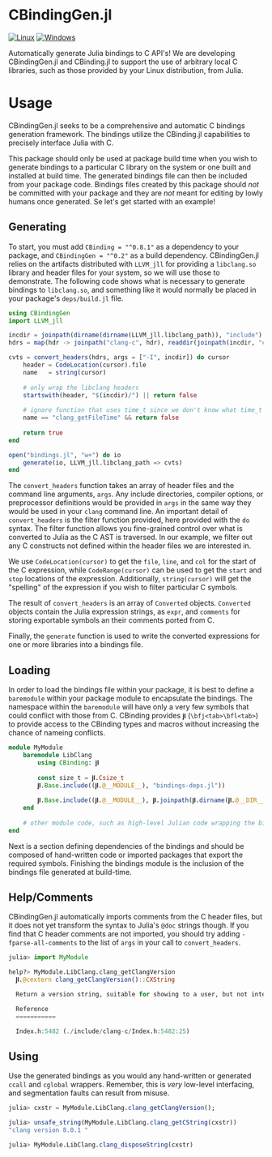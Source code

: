 # CBindingGen.jl

[![Linux](https://travis-ci.com/analytech-solutions/CBindingGen.jl.svg?branch=master)](https://travis-ci.com/analytech-solutions/CBindingGen.jl) [![Windows](https://ci.appveyor.com/api/projects/status/lsudopndgam8cra7/branch/master?svg=true)](https://ci.appveyor.com/project/krrutkow/cbindinggen-jl/branch/master)

Automatically generate Julia bindings to C API's!
We are developing CBindingGen.jl and CBinding.jl to support the use of arbitrary local C libraries, such as those provided by your Linux distribution, from Julia.


# Usage

CBindingGen.jl seeks to be a comprehensive and automatic C bindings generation framework.
The bindings utilize the CBinding.jl capabilities to precisely interface Julia with C.

This package should only be used at package build time when you wish to generate bindings to a particular C library on the system or one built and installed at build time.
The generated bindings file can then be included from your package code.
Bindings files created by this package should _not_ be committed with your package and they are _not_ meant for editing by lowly humans once generated.
Se let's get started with an example!


## Generating

To start, you must add `CBinding = "^0.8.1"` as a dependency to your package, and `CBindingGen = "^0.2"` as a build dependency.
CBindingGen.jl relies on the artifacts distributed with `LLVM_jll` for providing a `libclang.so` library and header files for your system, so we will use those to demonstrate.
The following code shows what is necessary to generate bindings to `libclang.so`, and something like it would normally be placed in your package's `deps/build.jl` file.

```julia
using CBindingGen
import LLVM_jll

incdir = joinpath(dirname(dirname(LLVM_jll.libclang_path)), "include")
hdrs = map(hdr -> joinpath("clang-c", hdr), readdir(joinpath(incdir, "clang-c")))

cvts = convert_headers(hdrs, args = ["-I", incdir]) do cursor
	header = CodeLocation(cursor).file
	name   = string(cursor)
	
	# only wrap the libclang headers
	startswith(header, "$(incdir)/") || return false
	
	# ignore function that uses time_t since we don't know what time_t is yet
	name == "clang_getFileTime" && return false
	
	return true
end

open("bindings.jl", "w+") do io
	generate(io, LLVM_jll.libclang_path => cvts)
end

```

The `convert_headers` function takes an array of header files and the command line arguments, `args`.
Any include directories, compiler options, or preprocessor definitions would be provided in `args` in the same way they would be used in your `clang` command line.
An important detail of `convert_headers` is the filter function provided, here provided with the `do` syntax.
The filter function allows you fine-grained control over what is converted to Julia as the C AST is traversed.
In our example, we filter out any C constructs not defined within the header files we are interested in.

We use `CodeLocation(cursor)` to get the `file`, `line`, and `col` for the start of the C expression, while `CodeRange(cursor)` can be used to get the `start` and `stop` locations of the expression.
Additionally, `string(cursor)` will get the "spelling" of the expression if you wish to filter particular C symbols.

The result of `convert_headers` is an array of `Converted` objects.
`Converted` objects contain the Julia expression strings, as `expr`, and `comments` for storing exportable symbols an their comments ported from C.

Finally, the `generate` function is used to write the converted expressions for one or more libraries into a bindings file.


## Loading

In order to load the bindings file within your package, it is best to define a `baremodule` within your package module to encapsulate the bindings.
The namespace within the `baremodule` will have only a very few symbols that could conflict with those from C.
CBinding provides `𝐣𝐥` (`\bfj<tab>\bfl<tab>`) to provide access to the CBinding types and macros without increasing the chance of nameing conflicts.

```julia
module MyModule
	baremodule LibClang
		using CBinding: 𝐣𝐥
		
		const size_t = 𝐣𝐥.Csize_t
		𝐣𝐥.Base.include((𝐣𝐥.@__MODULE__), "bindings-deps.jl"))
		
		𝐣𝐥.Base.include((𝐣𝐥.@__MODULE__), 𝐣𝐥.joinpath(𝐣𝐥.dirname(𝐣𝐥.@__DIR__), "deps", "libclang.jl"))
	end
	
	# other module code, such as high-level Julian code wrapping the bindings...
end
```

Next is a section defining dependencies of the bindings and should be composed of hand-written code or imported packages that export the required symbols.
Finishing the bindings module is the inclusion of the bindings file generated at build-time.


## Help/Comments

CBindingGen.jl automatically imports comments from the C header files, but it does not yet transform the syntax to Julia's `@doc` strings though.
If you find that C header comments are not imported, you should try adding `-fparse-all-comments` to the list of `args` in your call to `convert_headers`.

```julia
julia> import MyModule

help?> MyModule.LibClang.clang_getClangVersion
  𝐣𝐥.@cextern clang_getClangVersion()::CXString

  Return a version string, suitable for showing to a user, but not intended to be parsed (the format is not guaranteed to be stable).

  Reference
  ===========

  Index.h:5482 (./include/clang-c/Index.h:5482:25)
```


## Using

Use the generated bindings as you would any hand-written or generated `ccall` and `cglobal` wrappers.
Remember, this is _very_ low-level interfacing, and segmentation faults can result from misuse.

```julia
julia> cxstr = MyModule.LibClang.clang_getClangVersion();

julia> unsafe_string(MyModule.LibClang.clang_getCString(cxstr))
"clang version 8.0.1 "

julia> MyModule.LibClang.clang_disposeString(cxstr)

```

